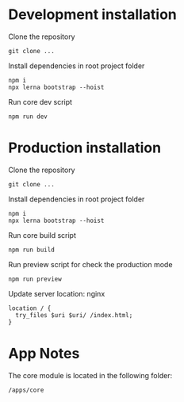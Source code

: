 # Development installation

Clone the repository
```
git clone ...
```

Install dependencies in root project folder
```
npm i
npx lerna bootstrap --hoist
```

Run core dev script
```
npm run dev
```

# Production installation

Clone the repository

```
git clone ...
```

Install dependencies in root project folder
```
npm i
npx lerna bootstrap --hoist
```

Run core build script
```
npm run build
```


Run preview script for check the production mode
```
npm run preview
```

Update server location:
nginx
```
location / {
  try_files $uri $uri/ /index.html;
}
```

# App Notes
The core module is located in the following folder:
```
/apps/core
```